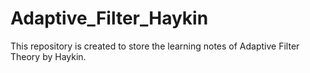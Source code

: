 # Adaptive_Filter_Haykin
This repository is created to store the learning notes of Adaptive Filter Theory by Haykin.
